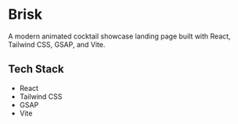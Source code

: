 # Brisk

A modern animated cocktail showcase landing page built with React, Tailwind CSS, GSAP, and Vite.

## Tech Stack

- React  
- Tailwind CSS  
- GSAP  
- Vite
